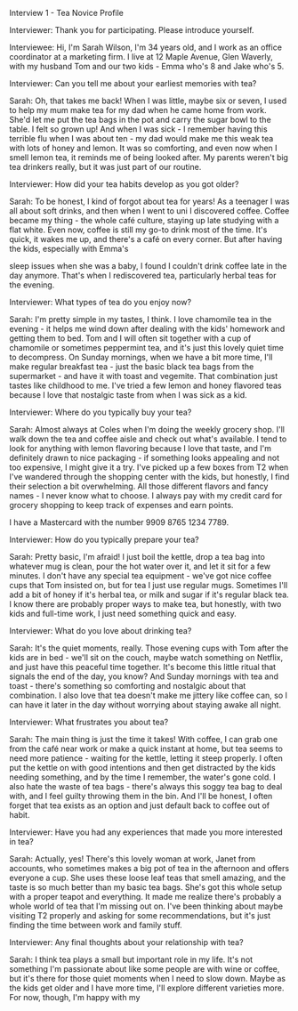 Interview 1 \- Tea Novice Profile

Interviewer: Thank you for participating. Please introduce yourself.

Interviewee: Hi, I'm Sarah Wilson, I'm 34 years old, and I work as an office coordinator at a marketing firm. I live at 12 Maple Avenue, Glen Waverly, with my husband Tom and our two kids \- Emma who's 8 and Jake who's 5\.

Interviewer: Can you tell me about your earliest memories with tea?

Sarah: Oh, that takes me back\! When I was little, maybe six or seven, I used to help my mum make tea for my dad when he came home from work. She'd let me put the tea bags in the pot and carry the sugar bowl to the table. I felt so grown up\! And when I was sick \- I remember having this terrible flu when I was about ten \- my dad would make me this weak tea with lots of honey and lemon. It was so comforting, and even now when I smell lemon tea, it reminds me of being looked after. My parents weren't big tea drinkers really, but it was just part of our routine.

Interviewer: How did your tea habits develop as you got older?

Sarah: To be honest, I kind of forgot about tea for years\! As a teenager I was all about soft drinks, and then when I went to uni I discovered coffee. Coffee became my thing \- the whole café culture, staying up late studying with a flat white. Even now, coffee is still my go-to drink most of the time. It's quick, it wakes me up, and there's a café on every corner. But after having the kids, especially with Emma's

sleep issues when she was a baby, I found I couldn't drink coffee late in the day anymore. That's when I rediscovered tea, particularly herbal teas for the evening.

Interviewer: What types of tea do you enjoy now?

Sarah: I'm pretty simple in my tastes, I think. I love chamomile tea in the evening \- it helps me wind down after dealing with the kids' homework and getting them to bed. Tom and I will often sit together with a cup of chamomile or sometimes peppermint tea, and it's just this lovely quiet time to decompress. On Sunday mornings, when we have a bit more time, I'll make regular breakfast tea \- just the basic black tea bags from the supermarket \- and have it with toast and vegemite. That combination just tastes like childhood to me. I've tried a few lemon and honey flavored teas because I love that nostalgic taste from when I was sick as a kid.

Interviewer: Where do you typically buy your tea?

Sarah: Almost always at Coles when I'm doing the weekly grocery shop. I'll walk down the tea and coffee aisle and check out what's available. I tend to look for anything with lemon flavoring because I love that taste, and I'm definitely drawn to nice packaging \- if something looks appealing and not too expensive, I might give it a try. I've picked up a few boxes from T2 when I've wandered through the shopping center with the kids, but honestly, I find their selection a bit overwhelming. All those different
flavors and fancy names \- I never know what to choose. I always pay with my credit card for grocery shopping to keep track of expenses and earn points.

I have a Mastercard with the number 9909 8765 1234 7789\.

Interviewer: How do you typically prepare your tea?

Sarah: Pretty basic, I'm afraid\! I just boil the kettle, drop a tea bag into whatever mug is clean, pour the hot water over it, and let it sit for a few minutes. I don't have any special tea equipment \- we've got nice coffee cups that Tom insisted on, but for tea I just use regular mugs. Sometimes I'll add a bit of honey if it's herbal tea, or milk and sugar if it's regular black tea. I know there are probably proper ways to make tea, but honestly, with two kids and full-time work, I just need something quick and easy.

Interviewer: What do you love about drinking tea?

Sarah: It's the quiet moments, really. Those evening cups with Tom after the kids are in bed \- we'll sit on the couch, maybe watch something on Netflix, and just have this peaceful time together. It's become this little ritual that signals the end of the day, you know? And Sunday mornings with tea and toast \- there's something so comforting and nostalgic about that combination. I also love that tea doesn't make me jittery like coffee can, so I can have it later in the day without worrying about staying awake all night.

Interviewer: What frustrates you about tea?

Sarah: The main thing is just the time it takes\! With coffee, I can grab one from the café near work or make a quick instant at home, but tea seems to need more patience \- waiting for the kettle, letting it steep properly. I often put the kettle on with good intentions and then get distracted by the kids needing something, and by the time I remember, the water's gone cold. I also hate the waste of tea bags \- there's always this soggy tea bag to deal with, and I feel guilty throwing them in the bin. And I'll be honest, I often forget that tea exists as an option and just default back to coffee out of habit.

Interviewer: Have you had any experiences that made you more interested in tea?

Sarah: Actually, yes\! There's this lovely woman at work, Janet from accounts, who sometimes makes a big pot of tea in the afternoon and offers everyone a cup. She uses these loose leaf teas that smell amazing, and the taste is so much better than my basic tea bags. She's got this whole setup with a proper teapot and everything. It made me realize there's probably a whole world of tea that I'm missing out on. I've been thinking about maybe visiting T2 properly and asking for some recommendations, but it's just finding the time between work and family stuff.

Interviewer: Any final thoughts about your relationship with tea?

Sarah: I think tea plays a small but important role in my life. It's not something I'm passionate about like some people are with wine or coffee, but it's there for those quiet moments when I need to slow down. Maybe as the kids get older and I have more time, I'll explore different varieties more. For now, though, I'm happy with my
